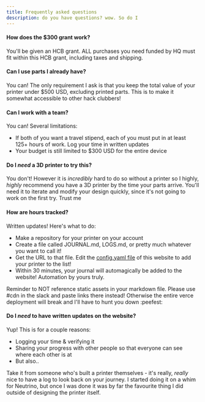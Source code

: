 ```yaml
---
title: Frequently asked questions
description: do you have questions? wow. So do I
---
```

#### How does the $300 grant work?
You'll be given an HCB grant. ALL purchases you need funded by HQ must fit within this HCB grant, including taxes and shipping.

#### Can I use parts I already have?
You can! The only requirement I ask is that you keep the total value of your printer under $500 USD, excluding printed parts. This is to make it somewhat accessible to other hack clubbers!

#### Can I work with a team?
You can! Several limitations:
- If both of you want a travel stipend, each of you must put in at least 125+ hours of work. Log your time in written updates
- Your budget is still limited to $300 USD for the entire device

#### Do I *need* a 3D printer to try this?
You don't! However it is *incredibly* hard to do so without a printer so I highly, *highly* recommend you have a 3D printer by the time your parts arrive. You'll need it to iterate and modify your design quickly, since it's not going to work on the first try. Trust me

#### How are hours tracked?
Written updates! Here's what to do:
- Make a repository for your printer on your account
- Create a file called JOURNAL.md, LOGS.md, or pretty much whatever you want to call it!
- Get the URL to that file. Edit the [config.yaml file](https://github.com/hackclub/infill/blob/main/doc_update_script/config.yaml) of this website to add your printer to the list!
- Within 30 minutes, your journal will automagically be added to the website! Automation by yours truly.

Reminder to NOT reference static assets in your markdown file. Please use #cdn in the slack and paste links there instead! Otherwise the entire verce deployment will break and I'll have to hunt you down :peefest:

#### Do I *need* to have written updates on the website?
Yup! This is for a couple reasons:

- Logging your time & verifying it
- Sharing your progress with other people so that everyone can see where each other is at
- But also..

Take it from someone who's built a printer themselves - it's really, *really* nice to have a log to look back on your journey. I started doing it on a whim for Neutrino, but once I was done it was by far the favourite thing I did outside of designing the printer itself.





